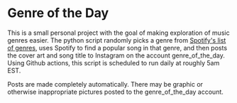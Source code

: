 # Genre of the Day
This is a small personal project with the goal of making exploration of music genres easier. The python script randomly picks a genre from [Spotify's list of genres](https://gist.github.com/andytlr/4104c667a62d8145aa3a), uses Spotify to find a popular song in that genre, and then posts the cover art and song title to Instagram on the account genre_of_the_day. Using Github actions, this script is scheduled to run daily at roughly 5am EST. 

Posts are made completely automatically. There may be graphic or otherwise inappropriate pictures posted to the genre_of_the_day account. 
